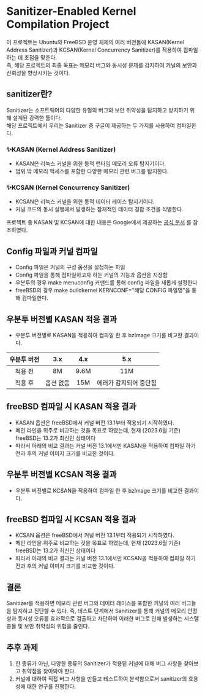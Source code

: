 # Sanitizer-Enabled Kernel Compilation Project
이 프로젝트는 Ubuntu와 FreeBSD 운영 체제의 여러 버전들에 KASAN(Kernel Address Sanitizer)과 KCSAN(Kernel Concurrency Sanitizer)를 적용하여 컴파일하는 데 초점을 맞춘다.  
즉, 해당 프로젝트의 최종 목표는 메모리 버그와 동시성 문제를 감지하여 커널의 보안과 신뢰성을 향상시키는 것이다.

## sanitizer란?
Sanitizer는 소프트웨어의 다양한 유형의 버그와 보안 취약성을 탐지하고 방지하기 위해 설계된 강력한 툴이다.   
해당 프로젝트에서 우리는 Sanitizer 중 구글이 제공하는 두 가지를 사용하여 컴파일한다.  

### ✨KASAN (Kernel Address Sanitizer)
* KASAN은 리눅스 커널을 위한 동적 런타임 메모리 오류 탐지기이다.   
* 범위 밖 메모리 액세스를 포함한 다양한 메모리 관련 버그를 탐지한다.  
### ✨KCSAN (Kernel Concurrency Sanitizer)
* KCSAN은 리눅스 커널을 위한 동적 데이터 레이스 탐지기이다.  
* 커널 코드의 동시 실행에서 발생하는 잠재적인 데이터 경합 조건을 식별한다.  

프로젝트 중 KASAN 및 KCSAN에 대한 내용은 Google에서 제공하는 <a href="https://github.com/google/sanitizers">공식 문서</a> 를 참조하였다.

## Config 파일과 커널 컴파일
* Config 파일은 커널의 구성 옵션을 설정하는 파일
* Config 파일을 통해 컴파일하고자 하는 커널의 기능과 옵션을 지정함
* 우분투의 경우 make menuconfig 커맨드를 통해 config 파일을 새롭게 설정한다
* freeBSD의 경우 make buildkernel KERNCONF="해당 CONFIG 파일명"을 통해 컴파일한다.

## 우분투 버전별 KASAN 적용 결과
* 우분투 버전별로 KASAN을 적용하여 컴파일 한 후 bzImage 크기를 비교한 결과이다.    
   
|우분투 버전|3.x|4.x|5.x|
|:------:|:---:|:---:|:---:|
|적용 전|8M|9.6M|11M|
|적용 후|옵션 없음|15M|에러가 감지되어 중단됨|

## freeBSD 컴파일 시 KASAN 적용 결과
* KASAN 옵션은 freeBSD에서 커널 버전 13.1부터 적용되기 시작하였다.
* 메인 라인을 위주로 비교하는 것을 목표로 하였는데, 현재 (2023.6월 기준) freeBSD는 13.2가 최신인 상태이다
* 따라서 아래의 비교 결과는 커널 버전 13.1에서만 KASAN을 적용하여 컴파일 하기 전과 후의 커널 이미지 크기를 비교한 것이다.

## 우분투 버전별 KCSAN 적용 결과
* 우분투 버전별로 KCSAN을 적용하여 컴파일 한 후 bzImage 크기를 비교한 결과이다.

## freeBSD 컴파일 시 KCSAN 적용 결과
* KCSAN 옵션은 freeBSD에서 커널 버전 13.1부터 적용되기 시작하였다.
* 메인 라인을 위주로 비교하는 것을 목표로 하였는데, 현재 (2023.6월 기준) freeBSD는 13.2가 최신인 상태이다
* 따라서 아래의 비교 결과는 커널 버전 13.1에서만 KCSAN을 적용하여 컴파일 하기 전과 후의 커널 이미지 크기를 비교한 것이다.

## 결론
Sanitizer를 적용하면 메모리 관련 버그와 데이터 레이스를 포함한 커널의 여러 버그들을 탐지하고 진단할 수 있다. 즉, 테스트 단계에서 Sanitizer를 통해 커널의 메모리 안정성과 동시성 오류를 효과적으로 검출하고 차단하여 이러한 버그로 인해 발생하는 시스템 충돌 및 보안 취약성의 위험을 줄인다.

## 추후 과제
1. 한 종류가 아닌, 다양한 종류의 Sanitizer가 적용된 커널에 대해 버그 사항을 찾아보고 취약점을 찾아봐야 한다.
2. 커널에 대하여 직접 버그 사항을 만들고 테스트하여 분석함으로서 sanitizer의 효용성에 대한 연구를 진행한다.
